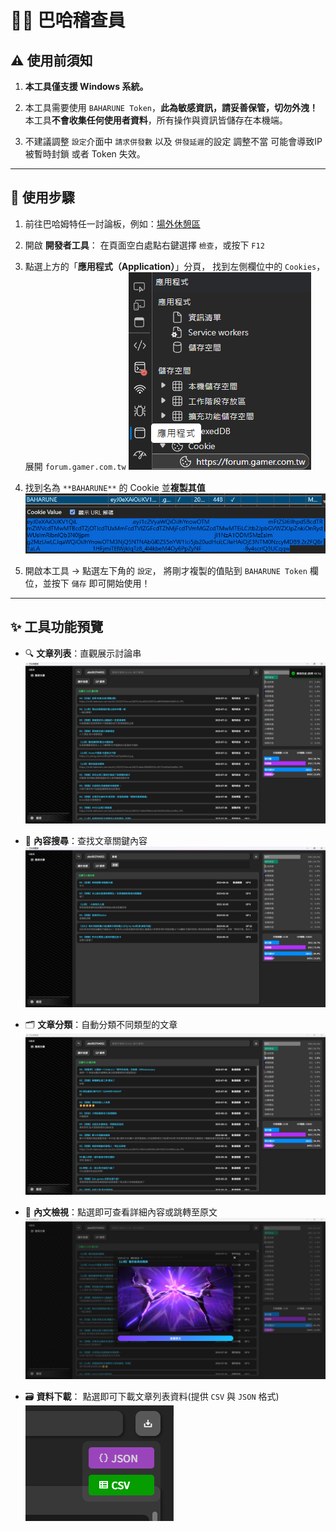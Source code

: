 # 🕵️‍♂️ 巴哈稽查員



## ⚠️ 使用前須知

1. **本工具僅支援 Windows 系統。**

2. 本工具需要使用 `BAHARUNE Token`，**此為敏感資訊，請妥善保管，切勿外洩！**
   本工具**不會收集任何使用者資料**，所有操作與資訊皆儲存在本機端。

3. 不建議調整 ```設定```介面中 ```請求併發數``` 以及 ```併發延遲```的設定 調整不當 可能會導致IP被暫時封鎖 或者 Token 失效。

---

## 🔧 使用步驟

1. 前往巴哈姆特任一討論板，例如：[場外休憩區](https://forum.gamer.com.tw/B.php?bsn=60076)

2. 開啟 **開發者工具**：
   在頁面空白處點右鍵選擇 `檢查`，或按下 `F12`

3. 點選上方的「**應用程式（Application）**」分頁，
   找到左側欄位中的 `Cookies`，展開 `forum.gamer.com.tw`
   ![圖1](/img/1.png)

4. 找到名為 `**BAHARUNE**` 的 Cookie 並**複製其值**
   ![圖2](/img/2.png)

5. 開啟本工具 → 點選左下角的 `設定`，
   將剛才複製的值貼到 `BAHARUNE Token` 欄位，並按下 `儲存` 即可開始使用！

---

## ✨ 工具功能預覽

* 🔍 **文章列表**：直觀展示討論串
  ![圖3](/img/3.png)

* 🧠 **內容搜尋**：查找文章關鍵內容
  ![圖4](/img/4.png)

* 🗂️ **文章分類**：自動分類不同類型的文章
  ![圖5](/img/5.png)

* 📄 **內文檢視**：點選即可查看詳細內容或跳轉至原文
  ![圖6](/img/6.png)

* 🗃️ **資料下載**： 點選即可下載文章列表資料(提供 ```CSV``` 與 ```JSON``` 格式)  
  ![圖7](/img/7.png)
